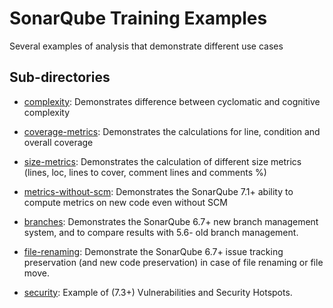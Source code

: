 # SonarQube Training Examples

Several examples of analysis that demonstrate different use cases

## Sub-directories

* [complexity](complexity/): Demonstrates difference between cyclomatic and cognitive complexity

* [coverage-metrics](coverage-metrics/): Demonstrates the calculations for line, condition and overall coverage

* [size-metrics](size-metrics/): Demonstrates the calculation of different size metrics (lines, loc, lines to cover, comment lines and comments %)

* [metrics-without-scm](metrics-without-scm/): Demonstrates the SonarQube 7.1+ ability to compute metrics on new code even without SCM

* [branches](branches/): Demonstrates the SonarQube 6.7+ new branch management system, and to compare results with 5.6- old branch management.

* [file-renaming](file-renaming/): Demonstrate the SonarQube 6.7+ issue tracking preservation (and new code preservation) in case of file renaming or file move.

* [security](security/): Example of (7.3+) Vulnerabilities and Security Hotspots.
